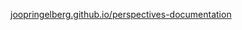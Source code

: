 
[joopringelberg.github.io/perspectives-documentation](https://joopringelberg.github.io/perspectives-documentation/)
